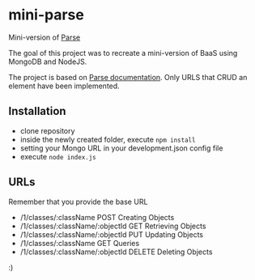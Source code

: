 mini-parse
==========

Mini-version of [Parse](https://www.parse.com)

The goal of this project was to recreate a mini-version of BaaS using MongoDB and NodeJS.

The project is based on [Parse documentation](https://www.parse.com/docs/rest). Only URLS that CRUD an element have been implemented. 

Installation
------------

* clone repository
* inside the newly created folder, execute `npm install`
* setting your Mongo URL in your development.json config file
* execute `node index.js`

URLs
----
Remember that you provide the base URL

* /1/classes/:className               POST	      Creating Objects
* /1/classes/:className/:objectId	    GET	        Retrieving Objects
* /1/classes/:className/:objectId	    PUT	        Updating Objects
* /1/classes/:className	              GET	        Queries
* /1/classes/:className/:objectId	    DELETE	    Deleting Objects

:)





